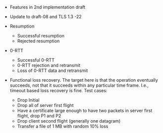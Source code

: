 - Features in 2nd implementation draft

- Update to draft-08 and TLS 1.3 -22

- Resumption
  - Successful resumption
  - Rejected resumption

- 0-RTT
  - Successful 0-RTT
  - 0-RTT rejection and retransmit
  - Loss of 0-RTT data and retransmit
  
- Functional loss recovery. The target here is that the operation eventually succeeds, not
that it succeeds within any particular time frame. I.e., timeout
based loss recovery is fine. Test cases:

  - Drop Initial
  - Drop all of server first flight
  - Have a certificate large enough to have two packets in
    server first flight, drop P1 and P2
  - Drop client second flight (generally one datagram)
  - Transfer a file of 1 MB with random 10% loss



    